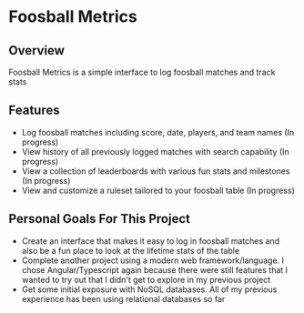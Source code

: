 # Foosball Metrics

## Overview
Foosball Metrics is a simple interface to log foosball matches and track stats

## Features
- Log foosball matches including score, date, players, and team names (In progress)
- View history of all previously logged matches with search capability (In progress)
- View a collection of leaderboards with various fun stats and milestones (In progress)
- View and customize a ruleset tailored to your foosball table (In progress)

## Personal Goals For This Project
- Create an interface that makes it easy to log in foosball matches and also be a fun place to look 
  at the lifetime stats of the table
- Complete another project using a modern web framework/language. I chose Angular/Typescript again because there
  were still features that I wanted to try out that I didn't get to explore in my previous project
- Get some initial exposure with NoSQL databases. All of my previous experience has been using
  relational databases so far


